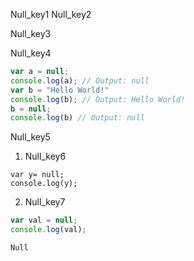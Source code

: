 Null_key1
Null_key2


Null_key3


Null_key4


```javascript
var a = null;
console.log(a); // Output: null
var b = "Hello World!"
console.log(b); // Output: Hello World!
b = null;
console.log(b) // Output: null
```

Null_key5


1. Null_key6
```solution
var y= null;
console.log(y);
```
2. Null_key7
```javascript
var val = null;
console.log(val);
```

```solution
Null
```